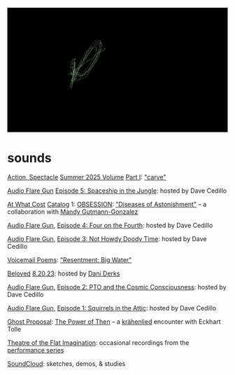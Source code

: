 [![](sounds.jpeg)](../)

# sounds


[Action, Spectacle](https://www.action-spectacle.com/) [Summer 2025 Volume](https://www.action-spectacle.com/summer-2025-1) [Part I](https://www.action-spectacle.com/summer-2025-part-i): ["carve"](https://www.action-spectacle.com/summer-2025-part-i/hazard)

[Audio Flare Gun](https://audioflaregun.com) [Episode 5: Spaceship in the Jungle](https://audioflaregun.com/2025/03/02/episode-5-spaceship-in-the-jungle/): hosted by Dave Cedillo

[At What Cost](https://atwhatcost.me/) [Catalog](https://catalogs.atwhatcost.me/) 1: [OBSESSION](https://obsession.atwhatcost.me/): ["Diseases of Astonishment"](https://obsession.atwhatcost.me/mandy-gutmann-gonzalez-and-william-hazard) – a collaboration with [Mandy Gutmann-Gonzalez](https://mandygutmanngonzalez.com/)

[Audio Flare Gun](https://audioflaregun.com), [Episode 4: Four on the Fourth](https://audioflaregun.com/2024/07/04/episode-four-four-on-the-fourth/): hosted by Dave Cedillo

[Audio Flare Gun](https://audioflaregun.com), [Episode 3: Not Howdy Doody Time](https://audioflaregun.com/2024/05/13/episode-three-not-howdy-doody-time/): hosted by Dave Cedillo

[Voicemail Poems](https://voicemailpoems.org/): ["Resentment: Big Water"](https://voicemailpoems.org/2024/05/06/resentment-big-water/)

[Beloved](https://beloved.wtf) [8.20.23](https://www.mixcloud.com/belovedwtf/beloved-radio-dan-derks-82023/): hosted by [Dani Derks](http://dndrks.com/)

[Audio Flare Gun](https://audioflaregun.com), [Episode 2: PTO and the Cosmic Consciousness](https://audioflaregun.com/2023/06/18/the-pto-show/): hosted by Dave Cedillo

[Audio Flare Gun](https://audioflaregun.com), [Episode 1: Squirrels in the Attic](https://audioflaregun.com/2023/02/26/episode-one-squirrels-in-the-attic/): hosted by Dave Cedillo

[Ghost Proposal](https://ghostproposal.com/): [The Power of Then](https://ghostproposal.com/William-Hazard) – a [krähenlied](https://github.com/williamthazard/krahenlied) encounter with Eckhart Tolle

[Theatre of the Flat Imagination](https://soundcloud.com/william-hazard-331424393): occasional recordings from the [performance series](https://llllllll.co/t/william-hazards-theatre-of-the-flat-imagination/65108?u=williamhazard)

[SoundCloud](https://soundcloud.com/user-246275786): sketches, demos, & studies
